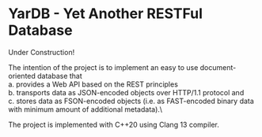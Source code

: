 # YarDB - Yet Another RESTFul Database

Under Construction!

The intention of the project is to implement an easy to use document-oriented database that\
a. provides a Web API based on the REST principles\
b. transports data as JSON-encoded objects over HTTP/1.1 protocol and\
c. stores data as FSON-encoded objects (i.e. as FAST-encoded binary data with minimum amount of additional metadata).\

The project is implemented with C++20 using Clang 13 compiler.
